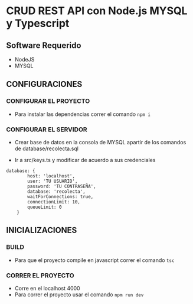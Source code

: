 # CRUD REST API con Node.js MYSQL y Typescript


## Software Requerido
- NodeJS
- MYSQL

## CONFIGURACIONES

### CONFIGURAR EL PROYECTO
- Para instalar las dependencias correr el comando `npm i`

### CONFIGURAR EL SERVIDOR
- Crear base de datos en la consola de MYSQL apartir de los comandos de database/recolecta.sql

- Ir a src/keys.ts y modificar de acuerdo a sus credenciales
```
database: {
        host: 'localhost',
        user: 'TU USUARIO',
        password: 'TU CONTRASEÑA',
        database: 'recolecta',
        waitForConnections: true,
        connectionLimit: 10,
        queueLimit: 0
    }

 ```

## INICIALIZACIONES

### BUILD
- Para que el proyecto compile en javascript correr el comando `tsc`



### CORRER EL PROYECTO
- Corre en el localhost 4000
- Para correr el proyecto usar el comando `npm run dev`
